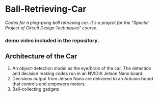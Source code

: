# Ball-Retrieving-Car
_Codes for a ping-pong ball retrieving car. It's a project for the "Special Project of Circuit Design Techniques" course._
### demo video included in the repository.

## Architecture of the Car
1. An object-detection model as the eye/brain of the car. The detection and decision making codes run in an NVIDIA Jetson Nano board.
2. Decisions output from Jetson Nano are delivered to an Arduino board that controls and empowers motors.
3. Ball-collecting gadgets
